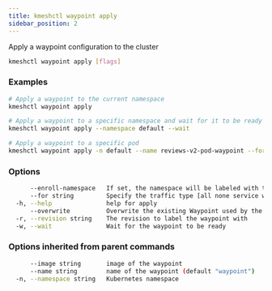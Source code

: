 ```yaml
---
title: kmeshctl waypoint apply
sidebar_position: 2
---
```


Apply a waypoint configuration to the cluster

```bash
kmeshctl waypoint apply [flags]
```

### Examples

```bash
# Apply a waypoint to the current namespace
kmeshctl waypoint apply

# Apply a waypoint to a specific namespace and wait for it to be ready
kmeshctl waypoint apply --namespace default --wait

# Apply a waypoint to a specific pod
kmeshctl waypoint apply -n default --name reviews-v2-pod-waypoint --for workload
```

### Options

```bash
      --enroll-namespace   If set, the namespace will be labeled with the waypoint name
      --for string         Specify the traffic type [all none service workload] for the waypoint
  -h, --help               help for apply
      --overwrite          Overwrite the existing Waypoint used by the namespace
  -r, --revision string    The revision to label the waypoint with
  -w, --wait               Wait for the waypoint to be ready
```

### Options inherited from parent commands

```bash
      --image string       image of the waypoint
      --name string        name of the waypoint (default "waypoint")
  -n, --namespace string   Kubernetes namespace
```
